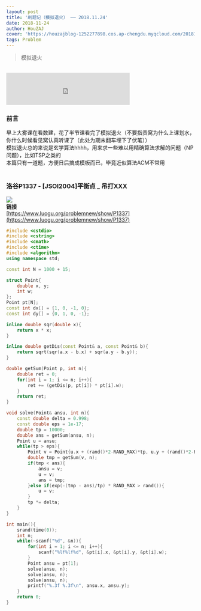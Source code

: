 ```yaml
---
layout: post
title: '刷题记（模拟退火） —— 2018.11.24'
date: 2018-11-24
author: HouZAJ
cover: 'https://houzajblog-1252277898.cos.ap-chengdu.myqcloud.com/20181124%20Problem1124/20181124-01.png'
tags: Problem
---
```


> 模拟退火    

<br>

<iframe type="text/html" src="http://music.163.com/outchain/player?type=2&id=404744068&auto=0&height=66" frameborder="no" border="0" marginwidth="0" marginheight="0" width="330" height="86"></iframe>    

<br>

### 前言   
早上大雾课在看数建，花了半节课看完了模拟退火（不要指责窝为什么上课划水，你什么时候看见窝认真听课了（此处为期末翻车埋下了伏笔））  
模拟退火总的来说是玄学算法hhhh，用来求一些难以用精确算法求解的问题（NP问题），比如TSP之类的  
本篇只有一道题，方便日后搞成模板而已，毕竟近似算法ACM不常用  
<br>

### 洛谷P1337 - [JSOI2004]平衡点 _ 吊打XXX
![](https://houzajblog-1252277898.cos.ap-chengdu.myqcloud.com/20181124%20Problem1124/%E6%B4%9B%E8%B0%B7P1337%20-%20%5BJSOI2004%5D%E5%B9%B3%E8%A1%A1%E7%82%B9%20_%20%E5%90%8A%E6%89%93XXX.jpg)  
**链接**   
[https://www.luogu.org/problemnew/show/P1337](https://www.luogu.org/problemnew/show/P1337)  
```cpp
#include <cstdio>
#include <cstring>
#include <cmath>
#include <ctime>
#include <algorithm>
using namespace std;

const int N = 1000 + 15;

struct Point{
    double x, y;
    int w;
};
Point pt[N];
const int dx[] = {1, 0, -1, 0};
const int dy[] = {0, 1, 0, -1};

inline double sqr(double x){
    return x * x;
}

inline double getDis(const Point& a, const Point& b){
    return sqrt(sqr(a.x - b.x) + sqr(a.y - b.y));
}

double getSum(Point p, int n){
    double ret = 0;
    for(int i = 1; i <= n; i++){
        ret += (getDis(p, pt[i]) * pt[i].w);
    }
    return ret;
}

void solve(Point& ansu, int n){
    const double delta = 0.998;
    const double eps = 1e-17;
    double tp = 10000;
    double ans = getSum(ansu, n);
    Point u = ansu;
    while(tp > eps){
        Point v = Point{u.x + (rand()*2-RAND_MAX)*tp, u.y + (rand()*2-RAND_MAX)*tp, 1};
        double tmp = getSum(v, n);
        if(tmp < ans){
            ansu = v;
            u = v;
            ans = tmp;
        }else if(exp(-(tmp - ans)/tp) * RAND_MAX > rand()){
            u = v;
        }
        tp *= delta;
    }
}

int main(){
    srand(time(0));
    int n;
    while(~scanf("%d", &n)){
        for(int i = 1; i <= n; i++){
            scanf("%lf%lf%d", &pt[i].x, &pt[i].y, &pt[i].w);
        }
        Point ansu = pt[1];
        solve(ansu, n);
        solve(ansu, n);
        solve(ansu, n);
        printf("%.3f %.3f\n", ansu.x, ansu.y);
    }
    return 0;
}
```
<br>
